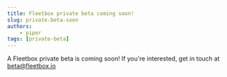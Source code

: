 ```yaml
---
title: Fleetbox private beta coming soon!
slug: private-beta-soon
authors:
    - piper
tags: [private-beta]
---
```


A Fleetbox private beta is coming soon! If you're interested, get in touch at [beta@fleetbox.io](mailto:beta@fleetbox.io)